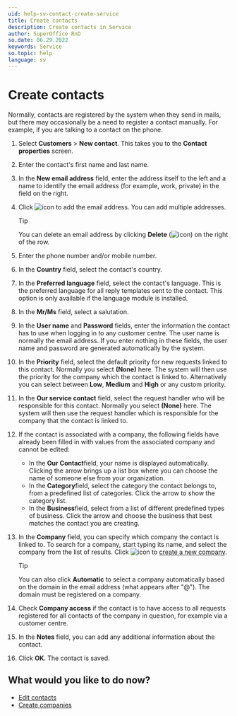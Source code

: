```yaml
---
uid: help-sv-contact-create-service
title: Create contacts
description: Create contacts in Service
author: SuperOffice RnD
so.date: 06.29.2022
keywords: Service
so.topic: help
language: sv
---
```


# Create contacts

Normally, contacts are registered by the system when they send in mails, but there may occasionally be a need to register a contact manually. For example, if you are talking to a contact on the phone.

1. Select **Customers** > **New contact**. This takes you to the **Contact properties** screen.

2. Enter the contact's first name and last name.

3. In the **New email address** field, enter the address itself to the left and a name to identify the email address (for example, work, private) in the field on the right.

4. Click ![icon][img1] to add the email address. You can add multiple addresses.

    > [!TIP]
    > You can delete an email address by clicking **Delete** (![icon][img2]) on the right of the row.

5. Enter the phone number and/or mobile number.

6. In the **Country** field, select the contact's country.

7. In the **Preferred language** field, select the contact's language. This is the preferred language for all reply templates sent to the contact. This option is only available if the language module is installed.

8. In the **Mr/Ms** field, select a salutation.

9. In the **User name** and **Password** fields, enter the information the contact has to use when logging in to any customer centre. The user name is normally the email address. If you enter nothing in these fields, the user name and password are generated automatically by the system.

10. In the **Priority** field, select the default priority for new requests linked to this contact. Normally you select **(None)** here. The system will then use the priority for the company which the contact is linked to. Alternatively you can select between **Low**, **Medium** and **High** or any custom priority.

11. In the **Our service contact** field, select the request handler who will be responsible for this contact. Normally you select **(None)** here. The system will then use the request handler which is responsible for the company that the contact is linked to.

12. If the contact is associated with a company, the following fields have already been filled in with values from the associated company and cannot be edited:
    * In the **Our Contact**field, your name is displayed automatically. Clicking the arrow brings up a list box where you can choose the name of someone else from your organization.
    * In the **Category**field, select the category the contact belongs to, from a predefined list of categories. Click the arrow to show the category list.
    * In the **Business**field, select from a list of different predefined types of business. Click the arrow and choose the business that best matches the contact you are creating.

13. In the **Company** field, you can specify which company the contact is linked to. To search for a company, start typing its name, and select the company from the list of results.
    Click ![icon][img3] to [create a new company][1].

    > [!TIP]
    > You can also click **Automatic** to select a company automatically based on the domain in the email address (what appears after "@"). The domain must be registered on a company.

14. Check **Company access** if the contact is to have access to all requests registered for all contacts of the company in question, for example via a customer centre.

15. In the **Notes** field, you can add any additional information about the contact.

16. Click **OK**. The contact is saved.

## What would you like to do now?

* [Edit contacts][2]
* [Create companies][1]

<!-- Referenced links -->
[1]: ../company/create.md
[2]: edit.md

<!-- Referenced images -->
[img1]: ../../../../media/icons/btn-add.png
[img2]: ../../../../../common/icons/delete-red.png
[img3]: ../../../../../common/icons/plus-black.png

